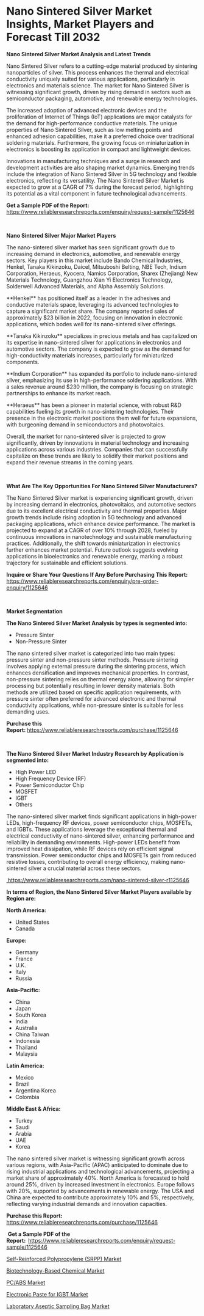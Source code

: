 <p><h1>Nano Sintered Silver Market Insights, Market Players and Forecast Till 2032</h1></p><p><strong>Nano Sintered Silver Market Analysis and Latest Trends</strong></p>
<p><p>Nano Sintered Silver refers to a cutting-edge material produced by sintering nanoparticles of silver. This process enhances the thermal and electrical conductivity uniquely suited for various applications, particularly in electronics and materials science. The market for Nano Sintered Silver is witnessing significant growth, driven by rising demand in sectors such as semiconductor packaging, automotive, and renewable energy technologies.</p><p>The increased adoption of advanced electronic devices and the proliferation of Internet of Things (IoT) applications are major catalysts for the demand for high-performance conductive materials. The unique properties of Nano Sintered Silver, such as low melting points and enhanced adhesion capabilities, make it a preferred choice over traditional soldering materials. Furthermore, the growing focus on miniaturization in electronics is boosting its application in compact and lightweight devices.</p><p>Innovations in manufacturing techniques and a surge in research and development activities are also shaping market dynamics. Emerging trends include the integration of Nano Sintered Silver in 5G technology and flexible electronics, reflecting its versatility. The Nano Sintered Silver Market is expected to grow at a CAGR of 7% during the forecast period, highlighting its potential as a vital component in future technological advancements.</p></p>
<p><strong>Get a Sample PDF of the Report:&nbsp;</strong> <a href="https://www.reliableresearchreports.com/enquiry/request-sample/1125646?utm_campaign=121&utm_medium=2&utm_source=Github&utm_content=ia&utm_term=01022025&utm_id=nano-sintered-silver">https://www.reliableresearchreports.com/enquiry/request-sample/1125646</a></p>
<p>&nbsp;</p>
<p><strong>Nano Sintered Silver Major Market Players</strong></p>
<p><p>The nano-sintered silver market has seen significant growth due to increasing demand in electronics, automotive, and renewable energy sectors. Key players in this market include Bando Chemical Industries, Henkel, Tanaka Kikinzoku, Daicel, Mitsuboshi Belting, NBE Tech, Indium Corporation, Heraeus, Kyocera, Namics Corporation, Sharex (Zhejiang) New Materials Technology, Guangzhou Xian Yi Electronics Technology, Solderwell Advanced Materials, and Alpha Assembly Solutions.</p><p>**Henkel** has positioned itself as a leader in the adhesives and conductive materials space, leveraging its advanced technologies to capture a significant market share. The company reported sales of approximately $23 billion in 2022, focusing on innovation in electronic applications, which bodes well for its nano-sintered silver offerings.</p><p>**Tanaka Kikinzoku** specializes in precious metals and has capitalized on its expertise in nano-sintered silver for applications in electronics and automotive sectors. The company is expected to grow as the demand for high-conductivity materials increases, particularly for miniaturized components.</p><p>**Indium Corporation** has expanded its portfolio to include nano-sintered silver, emphasizing its use in high-performance soldering applications. With a sales revenue around $230 million, the company is focusing on strategic partnerships to enhance its market reach.</p><p>**Heraeus** has been a pioneer in material science, with robust R&D capabilities fueling its growth in nano-sintering technologies. Their presence in the electronic market positions them well for future expansions, with burgeoning demand in semiconductors and photovoltaics.</p><p>Overall, the market for nano-sintered silver is projected to grow significantly, driven by innovations in material technology and increasing applications across various industries. Companies that can successfully capitalize on these trends are likely to solidify their market positions and expand their revenue streams in the coming years.</p></p>
<p>&nbsp;</p>
<p><strong>What Are The Key Opportunities For Nano Sintered Silver Manufacturers?</strong></p>
<p><p>The Nano Sintered Silver market is experiencing significant growth, driven by increasing demand in electronics, photovoltaics, and automotive sectors due to its excellent electrical conductivity and thermal properties. Major growth trends include rising adoption in 5G technology and advanced packaging applications, which enhance device performance. The market is projected to expand at a CAGR of over 10% through 2028, fueled by continuous innovations in nanotechnology and sustainable manufacturing practices. Additionally, the shift towards miniaturization in electronics further enhances market potential. Future outlook suggests evolving applications in bioelectronics and renewable energy, marking a robust trajectory for sustainable and efficient solutions.</p></p>
<p><strong>Inquire or Share Your Questions If Any Before Purchasing This Report:</strong> <a href="https://www.reliableresearchreports.com/enquiry/pre-order-enquiry/1125646?utm_campaign=121&utm_medium=2&utm_source=Github&utm_content=ia&utm_term=01022025&utm_id=nano-sintered-silver">https://www.reliableresearchreports.com/enquiry/pre-order-enquiry/1125646</a></p>
<p>&nbsp;</p>
<p><strong>Market Segmentation</strong></p>
<p><strong>The Nano Sintered Silver Market Analysis by types is segmented into:</strong></p>
<p><ul><li>Pressure Sinter</li><li>Non-Pressure Sinter</li></ul></p>
<p><p>The nano sintered silver market is categorized into two main types: pressure sinter and non-pressure sinter methods. Pressure sintering involves applying external pressure during the sintering process, which enhances densification and improves mechanical properties. In contrast, non-pressure sintering relies on thermal energy alone, allowing for simpler processing but potentially resulting in lower density materials. Both methods are utilized based on specific application requirements, with pressure sinter often preferred for advanced electronic and thermal conductivity applications, while non-pressure sinter is suitable for less demanding uses.</p></p>
<p><strong>Purchase this Report:&nbsp;</strong><a href="https://www.reliableresearchreports.com/purchase/1125646?utm_campaign=121&utm_medium=2&utm_source=Github&utm_content=ia&utm_term=01022025&utm_id=nano-sintered-silver">https://www.reliableresearchreports.com/purchase/1125646</a></p>
<p>&nbsp;</p>
<p><strong>The Nano Sintered Silver Market Industry Research by Application is segmented into:</strong></p>
<p><ul><li>High Power LED</li><li>High Frequency Device (RF)</li><li>Power Semiconductor Chip</li><li>MOSFET</li><li>IGBT</li><li>Others</li></ul></p>
<p><p>The nano-sintered silver market finds significant applications in high-power LEDs, high-frequency RF devices, power semiconductor chips, MOSFETs, and IGBTs. These applications leverage the exceptional thermal and electrical conductivity of nano-sintered silver, enhancing performance and reliability in demanding environments. High-power LEDs benefit from improved heat dissipation, while RF devices rely on efficient signal transmission. Power semiconductor chips and MOSFETs gain from reduced resistive losses, contributing to overall energy efficiency, making nano-sintered silver a crucial material across these sectors.</p></p>
<p><a href="https://www.reliableresearchreports.com/nano-sintered-silver-r1125646?utm_campaign=121&utm_medium=2&utm_source=Github&utm_content=ia&utm_term=01022025&utm_id=nano-sintered-silver">&nbsp;https://www.reliableresearchreports.com/nano-sintered-silver-r1125646</a></p>
<p><strong>In terms of Region, the Nano Sintered Silver Market Players available by Region are:</strong></p>
<p>
    <p> <strong> North America: </strong>
        <ul>
            <li>United States</li>
            <li>Canada</li>
        </ul>
        </p> 
    <p> <strong> Europe: </strong>
        <ul>
            <li>Germany</li>
            <li>France</li>
            <li>U.K.</li>
            <li>Italy</li>
            <li>Russia</li>
        </ul>
        </p> 
    <p> <strong> Asia-Pacific: </strong>
        <ul>
            <li>China</li>
            <li>Japan</li>
            <li>South Korea</li>
            <li>India</li>
            <li>Australia</li>
            <li>China Taiwan</li>
            <li>Indonesia</li>
            <li>Thailand</li>
            <li>Malaysia</li>
        </ul>
        </p> 
    <p> <strong> Latin America: </strong>
        <ul>
            <li>Mexico</li>
            <li>Brazil</li>
            <li>Argentina Korea</li>
            <li>Colombia</li>
        </ul>
        </p> 
    <p> <strong> Middle East & Africa: </strong>
        <ul>
            <li>Turkey</li>
            <li>Saudi</li>
            <li>Arabia</li>
            <li>UAE</li>
            <li>Korea</li>
        </ul>
    </p>
    </p>
<p><p>The nano sintered silver market is witnessing significant growth across various regions, with Asia-Pacific (APAC) anticipated to dominate due to rising industrial applications and technological advancements, projecting a market share of approximately 40%. North America is forecasted to hold around 25%, driven by increased investment in electronics. Europe follows with 20%, supported by advancements in renewable energy. The USA and China are expected to contribute approximately 10% and 5%, respectively, reflecting varying industrial demands and innovation capacities.</p></p>
<p><strong>Purchase this Report: </strong><a href="https://www.reliableresearchreports.com/purchase/1125646?utm_campaign=121&utm_medium=2&utm_source=Github&utm_content=ia&utm_term=01022025&utm_id=nano-sintered-silver">https://www.reliableresearchreports.com/purchase/1125646</a></p>
<p>&nbsp;<strong>Get a Sample PDF of the Report:&nbsp;&nbsp;</strong><a href="https://www.reliableresearchreports.com/enquiry/request-sample/1125646?utm_campaign=121&utm_medium=2&utm_source=Github&utm_content=ia&utm_term=01022025&utm_id=nano-sintered-silver">https://www.reliableresearchreports.com/enquiry/request-sample/1125646</a></p>
<p><strong></strong></p>
<p><p><a href="https://github.com/philaphindo/Market-Research-Report-List-1/blob/main/self-reinforced-polypropylene-srpp-market.md?utm_campaign=121&utm_medium=2&utm_source=Github&utm_content=ia&utm_term=01022025&utm_id=nano-sintered-silver">Self-Reinforced Polypropylene (SRPP) Market</a></p><p><a href="https://github.com/janraimondo83/Market-Research-Report-List-1/blob/main/biotechnology-based-chemical-market.md?utm_campaign=121&utm_medium=2&utm_source=Github&utm_content=ia&utm_term=01022025&utm_id=nano-sintered-silver">Biotechnology-Based Chemical Market</a></p><p><a href="https://github.com/sholympia197070/Market-Research-Report-List-1/blob/main/pcabs-market.md?utm_campaign=121&utm_medium=2&utm_source=Github&utm_content=ia&utm_term=01022025&utm_id=nano-sintered-silver">PC/ABS Market</a></p><p><a href="https://github.com/aiexisaliwan/Market-Research-Report-List-1/blob/main/electronic-paste-for-igbt-market.md?utm_campaign=121&utm_medium=2&utm_source=Github&utm_content=ia&utm_term=01022025&utm_id=nano-sintered-silver">Electronic Paste for IGBT Market</a></p><p><a href="https://github.com/techerghalim/Market-Research-Report-List-1/blob/main/laboratory-aseptic-sampling-bag-market.md?utm_campaign=121&utm_medium=2&utm_source=Github&utm_content=ia&utm_term=01022025&utm_id=nano-sintered-silver">Laboratory Aseptic Sampling Bag Market</a></p></p>
